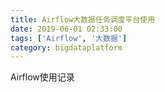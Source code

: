 ```yaml
---
title: Airflow大数据任务调度平台使用
date: 2019-06-01 02:33:00
tags: ['Airflow', '大数据']
category: bigdataplatform
---
```


Airflow使用记录
